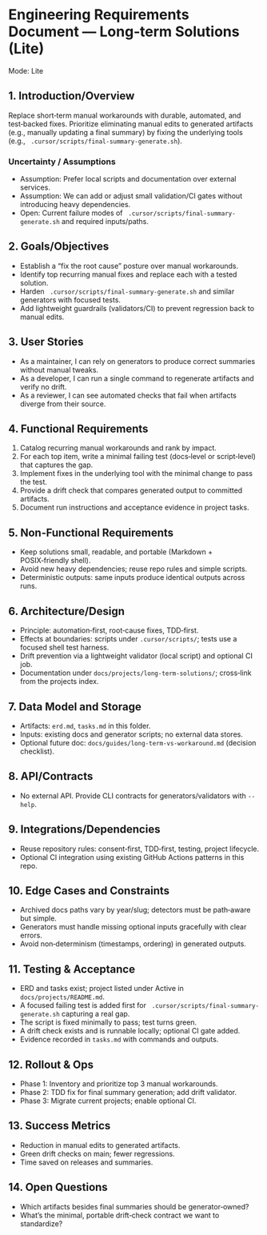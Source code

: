 # Engineering Requirements Document — Long‑term Solutions (Lite)

Mode: Lite

## 1. Introduction/Overview

Replace short‑term manual workarounds with durable, automated, and test‑backed fixes. Prioritize eliminating manual edits to generated artifacts (e.g., manually updating a final summary) by fixing the underlying tools (e.g., ` .cursor/scripts/final-summary-generate.sh`).

### Uncertainty / Assumptions

- Assumption: Prefer local scripts and documentation over external services.
- Assumption: We can add or adjust small validation/CI gates without introducing heavy dependencies.
- Open: Current failure modes of ` .cursor/scripts/final-summary-generate.sh` and required inputs/paths.

## 2. Goals/Objectives

- Establish a “fix the root cause” posture over manual workarounds.
- Identify top recurring manual fixes and replace each with a tested solution.
- Harden ` .cursor/scripts/final-summary-generate.sh` and similar generators with focused tests.
- Add lightweight guardrails (validators/CI) to prevent regression back to manual edits.

## 3. User Stories

- As a maintainer, I can rely on generators to produce correct summaries without manual tweaks.
- As a developer, I can run a single command to regenerate artifacts and verify no drift.
- As a reviewer, I can see automated checks that fail when artifacts diverge from their source.

## 4. Functional Requirements

1. Catalog recurring manual workarounds and rank by impact.
2. For each top item, write a minimal failing test (docs‑level or script‑level) that captures the gap.
3. Implement fixes in the underlying tool with the minimal change to pass the test.
4. Provide a drift check that compares generated output to committed artifacts.
5. Document run instructions and acceptance evidence in project tasks.

## 5. Non‑Functional Requirements

- Keep solutions small, readable, and portable (Markdown + POSIX‑friendly shell).
- Avoid new heavy dependencies; reuse repo rules and simple scripts.
- Deterministic outputs: same inputs produce identical outputs across runs.

## 6. Architecture/Design

- Principle: automation‑first, root‑cause fixes, TDD‑first.
- Effects at boundaries: scripts under `.cursor/scripts/`; tests use a focused shell test harness.
- Drift prevention via a lightweight validator (local script) and optional CI job.
- Documentation under `docs/projects/long-term-solutions/`; cross‑link from the projects index.

## 7. Data Model and Storage

- Artifacts: `erd.md`, `tasks.md` in this folder.
- Inputs: existing docs and generator scripts; no external data stores.
- Optional future doc: `docs/guides/long-term-vs-workaround.md` (decision checklist).

## 8. API/Contracts

- No external API. Provide CLI contracts for generators/validators with `--help`.

## 9. Integrations/Dependencies

- Reuse repository rules: consent‑first, TDD‑first, testing, project lifecycle.
- Optional CI integration using existing GitHub Actions patterns in this repo.

## 10. Edge Cases and Constraints

- Archived docs paths vary by year/slug; detectors must be path‑aware but simple.
- Generators must handle missing optional inputs gracefully with clear errors.
- Avoid non‑determinism (timestamps, ordering) in generated outputs.

## 11. Testing & Acceptance

- ERD and tasks exist; project listed under Active in `docs/projects/README.md`.
- A focused failing test is added first for ` .cursor/scripts/final-summary-generate.sh` capturing a real gap.
- The script is fixed minimally to pass; test turns green.
- A drift check exists and is runnable locally; optional CI gate added.
- Evidence recorded in `tasks.md` with commands and outputs.

## 12. Rollout & Ops

- Phase 1: Inventory and prioritize top 3 manual workarounds.
- Phase 2: TDD fix for final summary generation; add drift validator.
- Phase 3: Migrate current projects; enable optional CI.

## 13. Success Metrics

- Reduction in manual edits to generated artifacts.
- Green drift checks on main; fewer regressions.
- Time saved on releases and summaries.

## 14. Open Questions

- Which artifacts besides final summaries should be generator‑owned?
- What’s the minimal, portable drift‑check contract we want to standardize?
